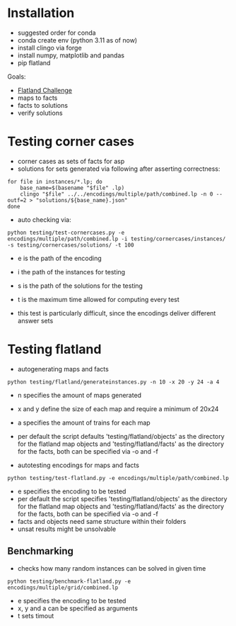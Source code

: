 # Installation
- suggested order for conda
- conda create env (python 3.11 as of now)
- install clingo via forge
- install numpy, matplotlib and pandas
- pip flatland

Goals:
- [Flatland Challenge](https://www.aicrowd.com/challenges/flatland-3)
- maps to facts
- facts to solutions
- verify solutions

# Testing corner cases
- corner cases as sets of facts for asp
- solutions for sets generated via following after asserting correctness:
```
for file in instances/*.lp; do
    base_name=$(basename "$file" .lp)
    clingo "$file" ../../encodings/multiple/path/combined.lp -n 0 --outf=2 > "solutions/${base_name}.json"
done
```

- auto checking via:
```
python testing/test-cornercases.py -e encodings/multiple/path/combined.lp -i testing/cornercases/instances/ -s testing/cornercases/solutions/ -t 100
```
- e is the path of the encoding
- i the path of the instances for testing
- s is the path of the solutions for the testing
- t is the maximum time allowed for computing every test

- this test is particularly difficult, since the encodings deliver different answer sets

# Testing flatland

- autogenerating maps and facts
```
python testing/flatland/generateinstances.py -n 10 -x 20 -y 24 -a 4
```
- n specifies the amount of maps generated
- x and y define the size of each map and require a minimum of 20x24
- a specifies the amount of trains for each map
- per default the script defaults 'testing/flatland/objects' as the directory for the flatland map objects and 'testing/flatland/facts' as the directory for the facts, both can be specified via -o and -f

- autotesting encodings for maps and facts
```
python testing/test-flatland.py -e encodings/multiple/path/combined.lp
```
- e specifies the encoding to be tested
- per default the script specifies 'testing/flatland/objects' as the directory for the flatland map objects and 'testing/flatland/facts' as the directory for the facts, both can be specified via -o and -f
- facts and objects need same structure within their folders
- unsat results might be unsolvable

## Benchmarking
- checks how many random instances can be solved in given time
```
python testing/benchmark-flatland.py -e encodings/multiple/grid/combined.lp
```
- e specifies the encoding to be tested
- x, y and a can be specified as arguments
- t sets timout